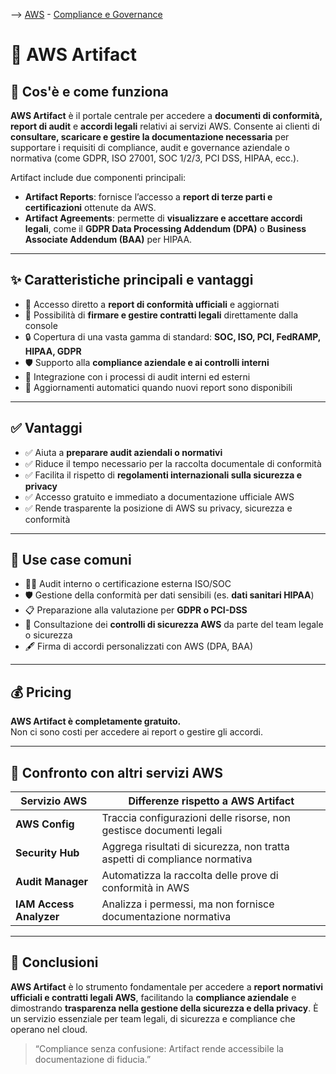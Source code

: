 --> [AWS](AWS.md)  -  [Compliance e Governance](Sicurezza-Compliance-Governance.md)
# 📄 AWS Artifact

## 📘 Cos'è e come funziona

**AWS Artifact** è il portale centrale per accedere a **documenti di conformità, report di audit** e **accordi legali** relativi ai servizi AWS. 
Consente ai clienti di **consultare, scaricare e gestire la documentazione necessaria** per supportare i requisiti di compliance, audit e governance aziendale o normativa (come GDPR, ISO 27001, SOC 1/2/3, PCI DSS, HIPAA, ecc.).

Artifact include due componenti principali:
- **Artifact Reports**: fornisce l’accesso a **report di terze parti e certificazioni** ottenute da AWS.
- **Artifact Agreements**: permette di **visualizzare e accettare accordi legali**, come il **GDPR Data Processing Addendum (DPA)** o **Business Associate Addendum (BAA)** per HIPAA.

---

## ✨ Caratteristiche principali e vantaggi

- 📁 Accesso diretto a **report di conformità ufficiali** e aggiornati
- 📜 Possibilità di **firmare e gestire contratti legali** direttamente dalla console
- 🔒 Copertura di una vasta gamma di standard: **SOC, ISO, PCI, FedRAMP, HIPAA, GDPR**
- 🛡️ Supporto alla **compliance aziendale e ai controlli interni**
- 🧩 Integrazione con i processi di audit interni ed esterni
- 🔁 Aggiornamenti automatici quando nuovi report sono disponibili

---

## ✅ Vantaggi

- ✅ Aiuta a **preparare audit aziendali o normativi**
- ✅ Riduce il tempo necessario per la raccolta documentale di conformità
- ✅ Facilita il rispetto di **regolamenti internazionali sulla sicurezza e privacy**
- ✅ Accesso gratuito e immediato a documentazione ufficiale AWS
- ✅ Rende trasparente la posizione di AWS su privacy, sicurezza e conformità

---

## 🚀 Use case comuni

- 🧑‍💼 Audit interno o certificazione esterna ISO/SOC
- 🛡️ Gestione della conformità per dati sensibili (es. **dati sanitari HIPAA**)
- 📋 Preparazione alla valutazione per **GDPR o PCI-DSS**
- 🧾 Consultazione dei **controlli di sicurezza AWS** da parte del team legale o sicurezza
- 🖋️ Firma di accordi personalizzati con AWS (DPA, BAA)

---

## 💰 Pricing

**AWS Artifact è completamente gratuito.**  
Non ci sono costi per accedere ai report o gestire gli accordi.


---

## 🔄 Confronto con altri servizi AWS

| Servizio AWS          | Differenze rispetto a AWS Artifact                               |
|-----------------------|-------------------------------------------------------------------|
| **AWS Config**        | Traccia configurazioni delle risorse, non gestisce documenti legali |
| **Security Hub**      | Aggrega risultati di sicurezza, non tratta aspetti di compliance normativa |
| **Audit Manager**     | Automatizza la raccolta delle prove di conformità in AWS          |
| **IAM Access Analyzer** | Analizza i permessi, ma non fornisce documentazione normativa     |

---

## 📌 Conclusioni

**AWS Artifact** è lo strumento fondamentale per accedere a **report normativi ufficiali e contratti legali AWS**, facilitando la **compliance aziendale** e dimostrando **trasparenza nella gestione della sicurezza e della privacy**. È un servizio essenziale per team legali, di sicurezza e compliance che operano nel cloud.

> “Compliance senza confusione: Artifact rende accessibile la documentazione di fiducia.”

